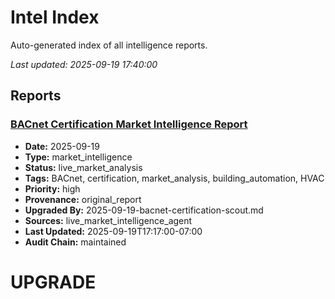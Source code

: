 # Intel Index

Auto-generated index of all intelligence reports.

*Last updated: 2025-09-19 17:40:00*

## Reports

### [BACnet Certification Market Intelligence Report](2025-09-19-bacnet-intel.md)

- **Date:** 2025-09-19
- **Type:** market_intelligence
- **Status:** live_market_analysis
- **Tags:** BACnet, certification, market_analysis, building_automation, HVAC
- **Priority:** high
- **Provenance:** original_report
- **Upgraded By:** 2025-09-19-bacnet-certification-scout.md
- **Sources:** live_market_intelligence_agent
- **Last Updated:** 2025-09-19T17:17:00-07:00
- **Audit Chain:** maintained

# UPGRADE

